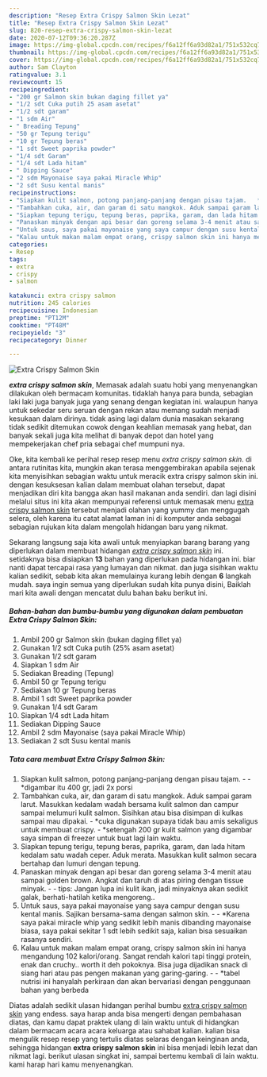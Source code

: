 ```yaml
---
description: "Resep Extra Crispy Salmon Skin Lezat"
title: "Resep Extra Crispy Salmon Skin Lezat"
slug: 820-resep-extra-crispy-salmon-skin-lezat
date: 2020-07-12T09:36:20.287Z
image: https://img-global.cpcdn.com/recipes/f6a12ff6a93d82a1/751x532cq70/extra-crispy-salmon-skin-foto-resep-utama.jpg
thumbnail: https://img-global.cpcdn.com/recipes/f6a12ff6a93d82a1/751x532cq70/extra-crispy-salmon-skin-foto-resep-utama.jpg
cover: https://img-global.cpcdn.com/recipes/f6a12ff6a93d82a1/751x532cq70/extra-crispy-salmon-skin-foto-resep-utama.jpg
author: Sam Clayton
ratingvalue: 3.1
reviewcount: 15
recipeingredient:
- "200 gr Salmon skin bukan daging fillet ya"
- "1/2 sdt Cuka putih 25 asam asetat"
- "1/2 sdt garam"
- "1 sdm Air"
- " Breading Tepung"
- "50 gr Tepung terigu"
- "10 gr Tepung beras"
- "1 sdt Sweet paprika powder"
- "1/4 sdt Garam"
- "1/4 sdt Lada hitam"
- " Dipping Sauce"
- "2 sdm Mayonaise saya pakai Miracle Whip"
- "2 sdt Susu kental manis"
recipeinstructions:
- "Siapkan kulit salmon, potong panjang-panjang dengan pisau tajam.   *digambar itu 400 gr, jadi 2x porsi"
- "Tambahkan cuka, air, dan garam di satu mangkok. Aduk sampai garam larut. Masukkan kedalam wadah bersama kulit salmon dan campur sampai melumuri kulit salmon. Sisihkan atau bisa disimpan di kulkas sampai mau dipakai.  *cuka digunakan supaya tidak bau amis sekaligus untuk membuat crispy. *setengah 200 gr kulit salmon yang digambar saya simpan di freezer untuk buat lagi lain waktu."
- "Siapkan tepung terigu, tepung beras, paprika, garam, dan lada hitam kedalam satu wadah ceper. Aduk merata. Masukkan kulit salmon secara bertahap dan lumuri dengan tepung."
- "Panaskan minyak dengan api besar dan goreng selama 3-4 menit atau sampai golden brown. Angkat dan taruh di atas piring dengan tissue minyak.  tips: Jangan lupa ini kulit ikan, jadi minyaknya akan sedikit galak, berhati-hatilah ketika mengoreng.."
- "Untuk saus, saya pakai mayonaise yang saya campur dengan susu kental manis. Sajikan bersama-sama dengan salmon skin.  *Karena saya pakai miracle whip yang sedikit lebih manis dibanding mayonaise biasa, saya pakai sekitar 1 sdt lebih sedikit saja, kalian bisa sesuaikan rasanya sendiri."
- "Kalau untuk makan malam empat orang, crispy salmon skin ini hanya mengandung 102 kalori/orang. Sangat rendah kalori tapi tinggi protein, enak dan cruchy.. worth it deh pokoknya. Bisa juga dijadikan snack di siang hari atau pas pengen makanan yang garing-garing.  *tabel nutrisi ini hanyalah perkiraan dan akan bervariasi dengan penggunaan bahan yang berbeda"
categories:
- Resep
tags:
- extra
- crispy
- salmon

katakunci: extra crispy salmon 
nutrition: 245 calories
recipecuisine: Indonesian
preptime: "PT12M"
cooktime: "PT48M"
recipeyield: "3"
recipecategory: Dinner

---
```



![Extra Crispy Salmon Skin](https://img-global.cpcdn.com/recipes/f6a12ff6a93d82a1/751x532cq70/extra-crispy-salmon-skin-foto-resep-utama.jpg)

<b><i>extra crispy salmon skin</i></b>, Memasak adalah suatu hobi yang menyenangkan dilakukan oleh bermacam komunitas. tidaklah hanya para bunda, sebagian laki laki juga banyak juga yang senang dengan kegiatan ini. walaupun hanya untuk sekedar seru seruan dengan rekan atau memang sudah menjadi kesukaan dalam dirinya. tidak asing lagi dalam dunia masakan sekarang tidak sedikit ditemukan cowok dengan keahlian memasak yang hebat, dan banyak sekali juga kita melihat di banyak depot dan hotel yang mempekerjakan chef pria sebagai chef mumpuni nya.

Oke, kita kembali ke perihal resep resep menu <i>extra crispy salmon skin</i>. di antara rutinitas kita, mungkin akan terasa menggembirakan apabila sejenak kita menyisihkan sebagian waktu untuk meracik extra crispy salmon skin ini. dengan kesuksesan kalian dalam membuat olahan tersebut, dapat menjadikan diri kita bangga akan hasil makanan anda sendiri. dan lagi disini melalui situs ini kita akan mempunyai referensi untuk memasak menu <u>extra crispy salmon skin</u> tersebut menjadi olahan yang yummy dan menggugah selera, oleh karena itu catat alamat laman ini di komputer anda sebagai sebagian rujukan kita dalam mengolah hidangan baru yang nikmat.




Sekarang langsung saja kita awali untuk menyiapkan barang barang yang diperlukan dalam membuat hidangan <u><i>extra crispy salmon skin</i></u> ini. setidaknya bisa disiapkan <b>13</b> bahan yang diperlukan pada hidangan ini. biar nanti dapat tercapai rasa yang lumayan dan nikmat. dan juga sisihkan waktu kalian sedikit, sebab kita akan memulainya kurang lebih dengan <b>6</b> langkah mudah. saya ingin semua yang diperlukan sudah kita punya disini, Baiklah mari kita awali dengan mencatat dulu bahan baku berikut ini.

<!--inarticleads1-->

##### Bahan-bahan dan bumbu-bumbu yang digunakan dalam pembuatan Extra Crispy Salmon Skin:

1. Ambil 200 gr Salmon skin (bukan daging fillet ya)
1. Gunakan 1/2 sdt Cuka putih (25% asam asetat)
1. Gunakan 1/2 sdt garam
1. Siapkan 1 sdm Air
1. Sediakan  Breading (Tepung)
1. Ambil 50 gr Tepung terigu
1. Sediakan 10 gr Tepung beras
1. Ambil 1 sdt Sweet paprika powder
1. Gunakan 1/4 sdt Garam
1. Siapkan 1/4 sdt Lada hitam
1. Sediakan  Dipping Sauce
1. Ambil 2 sdm Mayonaise (saya pakai Miracle Whip)
1. Sediakan 2 sdt Susu kental manis




<!--inarticleads2-->

##### Tata cara membuat Extra Crispy Salmon Skin:

1. Siapkan kulit salmon, potong panjang-panjang dengan pisau tajam.  -  - *digambar itu 400 gr, jadi 2x porsi
1. Tambahkan cuka, air, dan garam di satu mangkok. Aduk sampai garam larut. Masukkan kedalam wadah bersama kulit salmon dan campur sampai melumuri kulit salmon. Sisihkan atau bisa disimpan di kulkas sampai mau dipakai.  - *cuka digunakan supaya tidak bau amis sekaligus untuk membuat crispy. - *setengah 200 gr kulit salmon yang digambar saya simpan di freezer untuk buat lagi lain waktu.
1. Siapkan tepung terigu, tepung beras, paprika, garam, dan lada hitam kedalam satu wadah ceper. Aduk merata. Masukkan kulit salmon secara bertahap dan lumuri dengan tepung.
1. Panaskan minyak dengan api besar dan goreng selama 3-4 menit atau sampai golden brown. Angkat dan taruh di atas piring dengan tissue minyak. -  - tips: Jangan lupa ini kulit ikan, jadi minyaknya akan sedikit galak, berhati-hatilah ketika mengoreng..
1. Untuk saus, saya pakai mayonaise yang saya campur dengan susu kental manis. Sajikan bersama-sama dengan salmon skin. -  - *Karena saya pakai miracle whip yang sedikit lebih manis dibanding mayonaise biasa, saya pakai sekitar 1 sdt lebih sedikit saja, kalian bisa sesuaikan rasanya sendiri.
1. Kalau untuk makan malam empat orang, crispy salmon skin ini hanya mengandung 102 kalori/orang. Sangat rendah kalori tapi tinggi protein, enak dan cruchy.. worth it deh pokoknya. Bisa juga dijadikan snack di siang hari atau pas pengen makanan yang garing-garing. -  - *tabel nutrisi ini hanyalah perkiraan dan akan bervariasi dengan penggunaan bahan yang berbeda




Diatas adalah sedikit ulasan hidangan perihal bumbu <u>extra crispy salmon skin</u> yang endess. saya harap anda bisa mengerti dengan pembahasan diatas, dan kamu dapat praktek ulang di lain waktu untuk di hidangkan dalam bermacam acara acara keluarga atau sahabat kalian. kalian bisa mengulik resep resep yang tertulis diatas selaras dengan keinginan anda, sehingga hidangan <b>extra crispy salmon skin</b> ini bisa menjadi lebih lezat dan nikmat lagi. berikut ulasan singkat ini, sampai bertemu kembali di lain waktu. kami harap hari kamu menyenangkan.
